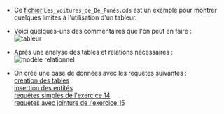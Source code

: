  * Ce [fichier](https://github.com/NaturelEtChaud/NSI-Terminale/blob/main/5%20Base%20de%20donn%C3%A9es/Les%20voitures%20de%20De%20Fun%C3%A8s/Les_voitures_de_De_Fun%C3%A8s.ods) `Les_voitures_de_De_Funès.ods` est un exemple pour montrer quelques limites à l'utilisation d'un tableur.

* Voici quelques-uns des commentaires que l'on peut en faire : <br>
![tableur](https://github.com/NaturelEtChaud/NSI-Terminale/blob/main/4%20Base%20de%20donn%C3%A9es/Gothan/01%20-%20analyse%20du%20tableur.png)

* Après une analyse des tables et relations nécessaires : <br>
![modèle relationnel](https://github.com/NaturelEtChaud/NSI-Terminale/blob/main/4%20Base%20de%20donn%C3%A9es/Gothan/02%20-%20mod%C3%A8le%20relationnel.png)

* On crée une base de données avec les requêtes suivantes :<br>
[création des tables](https://github.com/NaturelEtChaud/NSI-Terminale/blob/main/4%20Base%20de%20donn%C3%A9es/Gothan/SpeedyMcQueen_1_cr%C3%A9ation_tables.sql)<br>
[insertion des entités](https://github.com/NaturelEtChaud/NSI-Terminale/blob/main/4%20Base%20de%20donn%C3%A9es/Gothan/SpeedyMcQueen_2_insertion_entit%C3%A9s.sql)<br>
[requêtes simples de l'exercice 14](https://github.com/NaturelEtChaud/NSI-Terminale/blob/main/4%20Base%20de%20donn%C3%A9es/Gothan/SpeedyMcQueen_3_requ%C3%AAtes_ex14.sql)<br>
[requêtes avec jointure de l'exercice 15](https://github.com/NaturelEtChaud/NSI-Terminale/blob/main/4%20Base%20de%20donn%C3%A9es/Gothan/SpeedyMcQueen_4_requ%C3%AAtes_ex15.sql)
